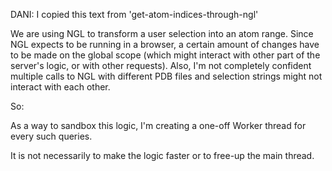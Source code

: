 DANI: I copied this text from 'get-atom-indices-through-ngl'

We are using NGL to transform a user selection into an atom range.
Since NGL expects to be running in a browser, a certain amount of changes have
to be made on the global scope (which might interact with other part of the
server's logic, or with other requests). Also, I'm not completely confident
multiple calls to NGL with different PDB files and selection strings might not
interact with each other.

So:

As a way to sandbox this logic, I'm creating a one-off Worker thread for every
such queries.

It is not necessarily to make the logic faster or to free-up the main thread.
